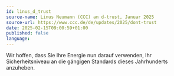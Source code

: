 ```yaml
---
id: linus_d_trust
source-name: Linus Neumann (CCC) an d-trust, Januar 2025
source-url: https://www.ccc.de/de/updates/2025/dont-trust
date: 2025-02-15T09:00:59+01:00
published: false
language:
---
```


Wir hoffen, dass Sie Ihre Energie nun darauf verwenden, Ihr Sicherheitsniveau an die gängigen Standards dieses Jahrhunderts anzuheben.
